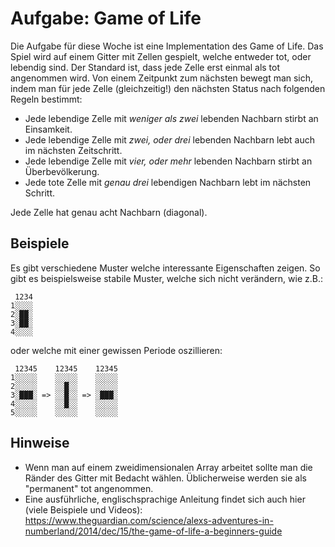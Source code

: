 Aufgabe: Game of Life
=====================
Die Aufgabe für diese Woche ist eine Implementation des Game of Life. Das Spiel wird auf einem Gitter mit Zellen gespielt, welche entweder tot, oder lebendig sind.
Der Standard ist, dass jede Zelle erst einmal als tot angenommen wird. Von einem Zeitpunkt zum nächsten bewegt man sich, indem man für jede Zelle (gleichzeitig!) den nächsten Status nach folgenden Regeln bestimmt:

 * Jede lebendige Zelle mit _weniger als zwei_ lebenden Nachbarn stirbt an Einsamkeit.
 * Jede lebendige Zelle mit _zwei, oder drei_ lebenden Nachbarn lebt auch im nächsten Zeitschritt.
 * Jede lebendige Zelle mit _vier, oder mehr_ lebenden Nachbarn stirbt an Überbevölkerung.
 * Jede tote Zelle mit _genau drei_ lebendigen Nachbarn lebt im nächsten Schritt.

Jede Zelle hat genau acht Nachbarn (diagonal).

Beispiele
---------
Es gibt verschiedene Muster welche interessante Eigenschaften zeigen. So gibt es beispielsweise stabile Muster, welche sich nicht verändern, wie z.B.:

	 1234
	1░░░░
	2░██░
	3░██░
	4░░░░

oder welche mit einer gewissen Periode oszillieren:

	 12345    12345    12345
	1░░░░░    ░░░░░    ░░░░░
	2░░░░░    ░░█░░    ░░░░░
	3░███░ => ░░█░░ => ░███░
	4░░░░░    ░░█░░    ░░░░░
	5░░░░░    ░░░░░    ░░░░░

Hinweise
--------
 * Wenn man auf einem zweidimensionalen Array arbeitet sollte man die Ränder des Gitter mit Bedacht wählen. Üblicherweise werden sie als "permanent" tot angenommen.
 * Eine ausführliche, englischsprachige Anleitung findet sich auch hier (viele Beispiele und Videos): https://www.theguardian.com/science/alexs-adventures-in-numberland/2014/dec/15/the-game-of-life-a-beginners-guide
